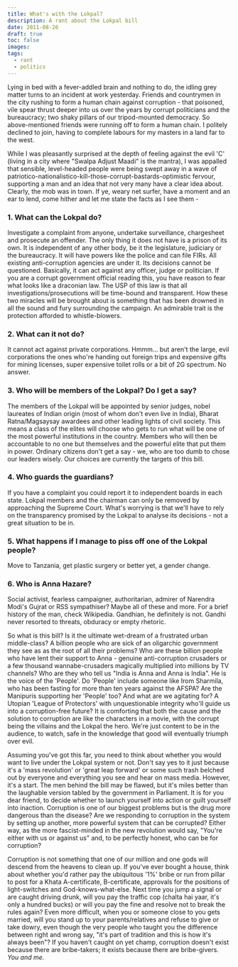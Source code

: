 ```yaml
---
title: What's with the Lokpal?
description: A rant about the Lokpal bill
date: 2011-08-26
draft: true
toc: false
images:
tags:
  - rant
  - politics
---
```


Lying in bed with a fever-addled brain and nothing to do, the idling grey matter turns to an incident at work yesterday. Friends and countrymen in the city rushing to form a human chain against corruption - that poisoned, vile spear thrust deeper into us over the years by corrupt politicians and the bureaucracy; two shaky pillars of our tripod-mounted democracy. So above-mentioned friends were running off to form a human chain. I politely declined to join, having to complete labours for my masters in a land far to the west.

While I was pleasantly surprised at the depth of feeling against the evil 'C' (living in a city where "Swalpa Adjust Maadi" is the mantra), I was appalled that sensible, level-headed people were being swept away in a wave of patriotico-nationalistico-kill-those-corrupt-bastards-optimistic fervour, supporting a man and an idea that not very many have a clear idea about. Clearly, the mob was in town. If ye, weary net surfer, have a moment and an ear to lend, come hither and let me state the facts as I see them -

### 1. What can the Lokpal do?
Investigate a complaint from anyone, undertake surveillance, chargesheet and prosecute an offender. The only thing it does not have is a prison of its own. It is independent of any other body, be it the legislature, judiciary or the bureaucracy. It will have powers like the police and can file FIRs. All existing anti-corruption agencies are under it. Its decisions cannot be questioned. Basically, it can act against any officer, judge or politician. If you are a corrupt government official reading this, you have reason to fear what looks like a draconian law. The USP of this law is that all investigations/prosecutions will be time-bound and transparent. How these two miracles will be brought about is something that has been drowned in all the sound and fury surrounding the campaign. An admirable trait is the protection afforded to whistle-blowers.

### 2. What can it not do?
It cannot act against private corporations. Hmmm... but aren't the large, evil corporations the ones who're handing out foreign trips and expensive gifts for mining licenses, super expensive toilet rolls or a bit of 2G spectrum. No answer.

### 3. Who will be members of the Lokpal? Do I get a say?
The members of the Lokpal will be appointed by senior judges, nobel laureates of Indian origin (most of whom don't even live in India), Bharat Ratna/Magsaysay awardees and other leading lights of civil society. This means a class of the elites will choose who gets to run what will be one of the most powerful institutions in the country. Members who will then be accountable to no one but themselves and the powerful elite that put them in power. Ordinary citizens don't get a say - we, who are too dumb to chose our leaders wisely. Our choices are currently the targets of this bill.

### 4. Who guards the guardians?
If you have a complaint you could report it to independent boards in each state. Lokpal members and the chairman can only be removed by approaching the Supreme Court. What's worrying is that we'll have to rely on the transparency promised by the Lokpal to analyse its decisions - not a great situation to be in.

### 5. What happens if I manage to piss off one of the Lokpal people?
Move to Tanzania, get plastic surgery or better yet, a gender change.

### 6. Who is Anna Hazare?
Social activist, fearless campaigner, authoritarian, admirer of Narendra Modi's Gujrat or RSS sympathiser? Maybe all of these and more. For a brief history of the man, check Wikipedia. Gandhian, he definitely is not. Gandhi never resorted to threats, obduracy or empty rhetoric.

So what is this bill? Is it the ultimate wet-dream of a frustrated urban middle-class? A billion people who are sick of an oligarchic government they see as as the root of all their problems? Who are these billion people who have lent their support to Anna - genuine anti-corruption crusaders or a few thousand wannabe-crusaders magically multiplied into millions by TV channels? Who are they who tell us "India is Anna and Anna is India". He is the voice of the 'People'. Do 'People' include someone like Irom Sharmila, who has been fasting for more than ten years against the AFSPA? Are the Manipuris supporting her 'People' too? And what are we agitating for? A Utopian 'League of Protectors' with unquestionable integrity who'll guide us into a corruption-free future? It is comforting that both the cause and the solution to corruption are like the characters in a movie, with the corrupt being the villains and the Lokpal the hero. We're just content to be in the audience, to watch, safe in the knowledge that good will eventually triumph over evil.

Assuming you've got this far, you need to think about whether you would want to live under the Lokpal system or not. Don't say yes to it just because it's a 'mass revolution' or 'great leap forward' or some such trash belched out by everyone and everything you see and hear on mass media. However, it's a start. The men behind the bill may be flawed, but it's miles better than the laughable version tabled by the government in Parliament. It is for you dear friend, to decide whether to launch yourself into action or guilt yourself into inaction. Corruption is one of our biggest problems but is the drug more dangerous than the disease? Are we responding to corruption in the system by setting up another, more powerful system that can be corrupted? Either way, as the more fascist-minded in the new revolution would say, "You're either with us or against us" and, to be perfectly honest, who can be for corruption?

Corruption is not something that one of our million and one gods will descend from the heavens to clean up. If you've ever bought a house, think about whether you'd rather pay the ubiquitous '1%' bribe or run from pillar to post for a Khata A-certificate, B-certificate, approvals for the positions of light-switches and God-knows-what-else. Next time you jump a signal or are caught driving drunk, will you pay the traffic cop (chalta hai yaar, it's only a hundred bucks) or will you pay the fine and resolve not to break the rules again? Even more difficult, when you or someone close to you gets married, will you stand up to your parents/relatives and refuse to give or take dowry, even though the very people who taught you the difference between right and wrong say, "it's part of tradition and this is how it's always been"? If you haven't caught on yet champ, corruption doesn't exist because there are bribe-takers; it exists because there are bribe-givers. _You and me._